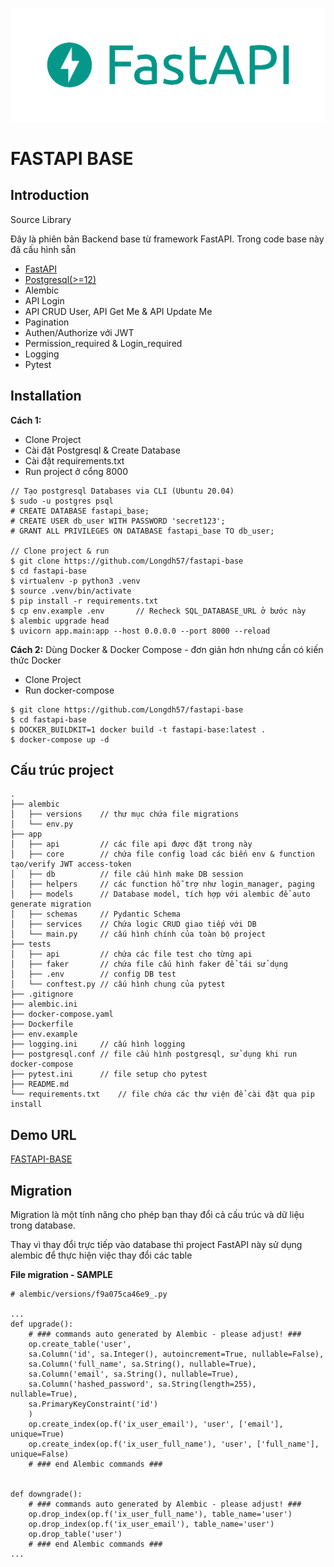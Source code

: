 ![alt text](logo-teal.png "FastAPI")

# FASTAPI BASE

## Introduction

Source Library

Đây là phiên bản Backend base từ framework FastAPI. Trong code base này đã cấu hình sẵn

- [FastAPI](https://fastapi.tiangolo.com/)
- [Postgresql(&gt;=12)](https://www.postgresql.org/)
- Alembic
- API Login
- API CRUD User, API Get Me & API Update Me
- Pagination
- Authen/Authorize với JWT
- Permission_required & Login_required
- Logging
- Pytest

## Installation

**Cách 1:**

- Clone Project
- Cài đặt Postgresql & Create Database
- Cài đặt requirements.txt
- Run project ở cổng 8000

```
// Tạo postgresql Databases via CLI (Ubuntu 20.04)
$ sudo -u postgres psql
# CREATE DATABASE fastapi_base;
# CREATE USER db_user WITH PASSWORD 'secret123';
# GRANT ALL PRIVILEGES ON DATABASE fastapi_base TO db_user;

// Clone project & run
$ git clone https://github.com/Longdh57/fastapi-base
$ cd fastapi-base
$ virtualenv -p python3 .venv
$ source .venv/bin/activate
$ pip install -r requirements.txt
$ cp env.example .env       // Recheck SQL_DATABASE_URL ở bước này
$ alembic upgrade head
$ uvicorn app.main:app --host 0.0.0.0 --port 8000 --reload
```

**Cách 2:** Dùng Docker & Docker Compose - đơn giản hơn nhưng cần có kiến thức Docker

- Clone Project
- Run docker-compose

```
$ git clone https://github.com/Longdh57/fastapi-base
$ cd fastapi-base
$ DOCKER_BUILDKIT=1 docker build -t fastapi-base:latest .
$ docker-compose up -d
```

## Cấu trúc project

```
.  
├── alembic  
│   ├── versions    // thư mục chứa file migrations  
│   └── env.py  
├── app  
│   ├── api         // các file api được đặt trong này  
│   ├── core        // chứa file config load các biến env & function tạo/verify JWT access-token  
│   ├── db          // file cấu hình make DB session  
│   ├── helpers     // các function hỗ trợ như login_manager, paging  
│   ├── models      // Database model, tích hợp với alembic để auto generate migration  
│   ├── schemas     // Pydantic Schema  
│   ├── services    // Chứa logic CRUD giao tiếp với DB  
│   └── main.py     // cấu hình chính của toàn bộ project  
├── tests  
│   ├── api         // chứa các file test cho từng api  
│   ├── faker       // chứa file cấu hình faker để tái sử dụng  
│   ├── .env        // config DB test  
│   └── conftest.py // cấu hình chung của pytest  
├── .gitignore  
├── alembic.ini  
├── docker-compose.yaml  
├── Dockerfile  
├── env.example  
├── logging.ini     // cấu hình logging  
├── postgresql.conf // file cấu hình postgresql, sử dụng khi run docker-compose  
├── pytest.ini      // file setup cho pytest  
├── README.md  
└── requirements.txt    // file chứa các thư viện để cài đặt qua pip install
```

## Demo URL

[FASTAPI-BASE](http://fastapi-base.longblog.site/docs)

## Migration

Migration là một tính năng cho phép bạn thay đổi cả cấu trúc và dữ liệu trong database.

Thay vì thay đổi trực tiếp vào database thì project FastAPI này sử dụng alembic để thực hiện việc thay đổi các table

**File migration - SAMPLE**

```
# alembic/versions/f9a075ca46e9_.py

...
def upgrade():
    # ### commands auto generated by Alembic - please adjust! ###
    op.create_table('user',
    sa.Column('id', sa.Integer(), autoincrement=True, nullable=False),
    sa.Column('full_name', sa.String(), nullable=True),
    sa.Column('email', sa.String(), nullable=True),
    sa.Column('hashed_password', sa.String(length=255), nullable=True),
    sa.PrimaryKeyConstraint('id')
    )
    op.create_index(op.f('ix_user_email'), 'user', ['email'], unique=True)
    op.create_index(op.f('ix_user_full_name'), 'user', ['full_name'], unique=False)
    # ### end Alembic commands ###


def downgrade():
    # ### commands auto generated by Alembic - please adjust! ###
    op.drop_index(op.f('ix_user_full_name'), table_name='user')
    op.drop_index(op.f('ix_user_email'), table_name='user')
    op.drop_table('user')
    # ### end Alembic commands ###
...
```
